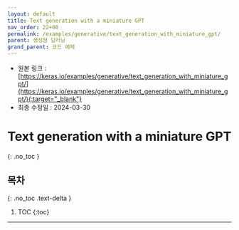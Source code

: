 ```yaml
---
layout: default
title: Text generation with a miniature GPT
nav_order: 22+00
permalink: /examples/generative/text_generation_with_miniature_gpt/
parent: 생성형 딥러닝
grand_parent: 코드 예제
---
```


* 원본 링크 : [https://keras.io/examples/generative/text_generation_with_miniature_gpt/](https://keras.io/examples/generative/text_generation_with_miniature_gpt/){:target="_blank"}
* 최종 수정일 : 2024-03-30

# Text generation with a miniature GPT
{: .no_toc }

## 목차
{: .no_toc .text-delta }

1. TOC
{:toc}

---
